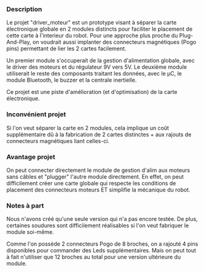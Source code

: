 ### Description

Le projet "driver_moteur" est un prototype visant à séparer la carte électronique globale en 2 modules distincts pour faciliter le placement de cette carte à l'interieur du robot.
Pour une approche plus proche du Plug-And-Play, on voudrait aussi implanter des connecteurs magnétiques (Pogo pins) permettant de lier les 2 cartes facilement.

Un premier module s'occuperait de la gestion d'alimentation globale, avec le driver des moteurs et du régulateur 9V vers 5V.
Le deuxième module utiliserait le reste des composants traitant les données, avec le µC, le module Bluetooth, le buzzer et la centrale inertielle.

Ce projet est une piste d'amélioration (et d'optimisation) de la carte électronique.

### Inconvénient projet

Si l'on veut séparer la carte en 2 modules, cela implique un coût supplémentaire dû à la fabrication de 2 cartes distinctes + aux rajouts de connecteurs magnétiques liant celles-ci.

### Avantage projet

On peut connecter directement le module de gestion d'alim aux moteurs sans câbles et "plugger" l'autre module directement.
En effet, on peut difficilement créer une carte globale qui respecte les conditions de placement des connecteurs moteurs ET simplifie la mécanique du robot. 

### Notes à part

Nous n'avons créé qu'une seule version qui n'a pas encore testée.
De plus, certaines soudures sont difficilement réalisables si l'on veut fabriquer le module soi-même.

Comme l'on possède 2 connecteurs Pogo de 8 broches, on a rajouté 4 pins disponibles pour commander des Leds supplémentaires.
Mais on peut tout à fait n'utiliser que 12 broches au total pour une version ultérieure du module.
